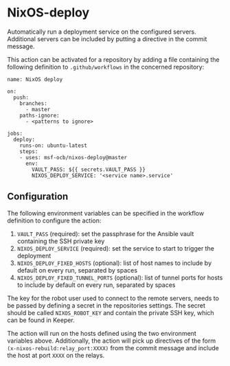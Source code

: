 # NixOS-deploy
Automatically run a deployment service on the configured servers.
Additional servers can be included by putting a directive in the commit message.

This action can be activated for a repository by adding a file containing
the following definition to `.github/workflows` in the concerned repository:
```
name: NixOS deploy

on:
  push:
    branches:
      - master
    paths-ignore:
      - <patterns to ignore>

jobs:
  deploy:
    runs-on: ubuntu-latest
    steps:
    - uses: msf-ocb/nixos-deploy@master
      env:
        VAULT_PASS: ${{ secrets.VAULT_PASS }}
        NIXOS_DEPLOY_SERVICE: '<service name>.service'
```

## Configuration

The following environment variables can be specified in the workflow definition to configure the action:
1. `VAULT_PASS` (required):
   set the passphrase for the Ansible vault containing the SSH private key
1. `NIXOS_DEPLOY_SERVICE` (required):
   set the service to start to trigger the deployment
1. `NIXOS_DEPLOY_FIXED_HOSTS` (optional):
   list of host names to include by default on every run, separated by spaces
1. `NIXOS_DEPLOY_FIXED_TUNNEL_PORTS` (optional):
   list of tunnel ports for hosts to include by default on every run, separated by spaces

The key for the robot user used to connect to the remote servers,
needs to be passed by defining a secret in the repositories settings.
The secret should be called `NIXOS_ROBOT_KEY` and contain the private SSH key,
which can be found in Keeper.

The action will run on the hosts defined using the two environment variables above.
Additionally, the action will pick up directives of the form `(x-nixos-rebuild:relay_port:XXXX)`
from the commit message and include the host at port `XXXX` on the relays.


